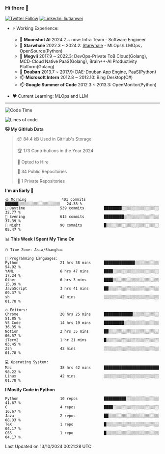 ### Hi there 👋

[![Twitter Follow](https://img.shields.io/twitter/follow/tianweidut?style=social)](https://twitter.com/tianweidut)
[![Linkedin: liutianwei](https://img.shields.io/badge/-liutianwei-blue?style=flat-square&logo=Linkedin&logoColor=white&link=https://www.linkedin.com/in/liutianwei/)](https://www.linkedin.com/in/liutianwei/)

- ⚡ Working Experience:
  - 🔭 **Moonshot AI**  2024.2 ~ now: Infra Team - Software Engineer
  - 🌱 **Starwhale** 2022.3 ~ 2024.2: [Starwhale](https://github.com/star-whale/starwhale) - MLOps/LLMOps，OpenSource(Python)
  - 🌱 **Megvii** 2017.9 ~ 2022.3: DevOps-Private ToB Cloud(Golang), MCD-Cloud Native PaaS(Golang), Brain++-AI Productivity Platform(Golang)
  - 🌱 **Douban** 2013.7 ~ 2017.9: DAE-Douban App Engine, PaaS(Python)
  - 📫 **Microsoft Intern** 2012.8 ~ 2012.10: Bing Desktop(C#)
  - 📫 **Google Summer of Code** 2012.3 ~ 2013.3: OpenMonitor(Python)

- ❤️ Current Learning: MLOps and LLM

---
<!--START_SECTION:waka-->
![Code Time](http://img.shields.io/badge/Code%20Time-6%2C139%20hrs%2045%20mins-blue)

![Lines of code](https://img.shields.io/badge/From%20Hello%20World%20I%27ve%20Written-1.0%20million%20lines%20of%20code-blue)

**🐱 My GitHub Data** 

> 📦 84.4 kB Used in GitHub's Storage 
 > 
> 🏆 173 Contributions in the Year 2024
 > 
> 💼 Opted to Hire
 > 
> 📜 34 Public Repositories 
 > 
> 🔑 1 Private Repositories 
 > 
**I'm an Early 🐤** 

```text
🌞 Morning                401 commits         ██████░░░░░░░░░░░░░░░░░░░   24.38 % 
🌆 Daytime                539 commits         ████████░░░░░░░░░░░░░░░░░   32.77 % 
🌃 Evening                615 commits         █████████░░░░░░░░░░░░░░░░   37.39 % 
🌙 Night                  90 commits          █░░░░░░░░░░░░░░░░░░░░░░░░   05.47 % 
```


📊 **This Week I Spent My Time On** 

```text
🕑︎ Time Zone: Asia/Shanghai

💬 Programming Languages: 
Python                   21 hrs 38 mins      ██████████████░░░░░░░░░░░   54.92 % 
YAML                     6 hrs 47 mins       ████░░░░░░░░░░░░░░░░░░░░░   17.24 % 
Other                    6 hrs 3 mins        ████░░░░░░░░░░░░░░░░░░░░░   15.39 % 
JavaScript               3 hrs 41 mins       ██░░░░░░░░░░░░░░░░░░░░░░░   09.37 % 
sh                       42 mins             ░░░░░░░░░░░░░░░░░░░░░░░░░   01.78 % 

🔥 Editors: 
Chrome                   20 hrs 25 mins      █████████████░░░░░░░░░░░░   51.85 % 
VS Code                  14 hrs 19 mins      █████████░░░░░░░░░░░░░░░░   36.35 % 
Notion                   2 hrs 35 mins       ██░░░░░░░░░░░░░░░░░░░░░░░   06.57 % 
iTerm2                   1 hr 21 mins        █░░░░░░░░░░░░░░░░░░░░░░░░   03.45 % 
Zsh                      42 mins             ░░░░░░░░░░░░░░░░░░░░░░░░░   01.78 % 

💻 Operating System: 
Mac                      38 hrs 42 mins      █████████████████████████   98.22 % 
Linux                    42 mins             ░░░░░░░░░░░░░░░░░░░░░░░░░   01.78 % 
```

**I Mostly Code in Python** 

```text
Python                   10 repos            ██████████░░░░░░░░░░░░░░░   41.67 % 
C                        4 repos             ████░░░░░░░░░░░░░░░░░░░░░   16.67 % 
Java                     2 repos             ██░░░░░░░░░░░░░░░░░░░░░░░   08.33 % 
TeX                      1 repo              █░░░░░░░░░░░░░░░░░░░░░░░░   04.17 % 
CSS                      1 repo              █░░░░░░░░░░░░░░░░░░░░░░░░   04.17 % 
```




 Last Updated on 13/10/2024 00:21:28 UTC
<!--END_SECTION:waka-->
